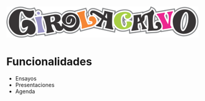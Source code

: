 # <p align="center"><img src="./assets/images/logoUnaLinea.png" alt="Logo Girola Calvo"/></p>
# Funcionalidades
* Ensayos
* Presentaciones
* Agenda